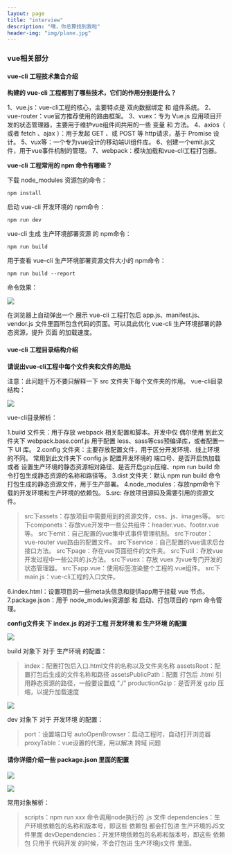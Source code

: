 ```yaml
---
layout: page
title: "interview"
description: "嘿，你总算找到我啦"
header-img: "img/plane.jpg"
---
```


### vue相关部分

#### vue-cli 工程技术集合介绍

**构建的 vue-cli 工程都到了哪些技术，它们的作用分别是什么？**

1、vue.js：vue-cli工程的核心，主要特点是 双向数据绑定 和 组件系统。
2、vue-router：vue官方推荐使用的路由框架。
3、vuex：专为 Vue.js 应用项目开发的状态管理器，主要用于维护vue组件间共用的一些 变量 和 方法。
4、axios（ 或者 fetch 、ajax ）：用于发起 GET 、或 POST 等 http请求，基于 Promise 设计。
5、vux等：一个专为vue设计的移动端UI组件库。
6、创建一个emit.js文件，用于vue事件机制的管理。
7、webpack：模块加载和vue-cli工程打包器。

**vue-cli 工程常用的 npm 命令有哪些？**

下载 node_modules 资源包的命令：

	npm install 

启动 vue-cli 开发环境的 npm命令：

	npm run dev 

vue-cli 生成 生产环境部署资源 的 npm命令：

	npm run build 

用于查看 vue-cli 生产环境部署资源文件大小的 npm命令：

	npm run build --report

命令效果：

![](../img/uploads/2018/92c53a69037ef75263feff7b2f9a083c_2706x690.jpg)

在浏览器上自动弹出一个 展示 vue-cli 工程打包后 app.js、manifest.js、vendor.js 文件里面所包含代码的页面。可以具此优化 vue-cli 生产环境部署的静态资源，提升 页面 的加载速度。

#### vue-cli 工程目录结构介绍

**请说出vue-cli工程中每个文件夹和文件的用处**

注意：此问题千万不要只解释一下 src 文件夹下每个文件夹的作用。
vue-cli目录结构：

![](../img/uploads/2018/c0fd5e5af47f1a4b995d8e05b677e976_620x1442.jpg)

vue-cli目录解析：

1.build 文件夹：用于存放 webpack 相关配置和脚本。开发中仅 偶尔使用 到此文件夹下 webpack.base.conf.js 用于配置 less、sass等css预编译库，或者配置一下 UI 库。
2.config 文件夹：主要存放配置文件，用于区分开发环境、线上环境的不同。 常用到此文件夹下 config.js 配置开发环境的 端口号、是否开启热加载 或者 设置生产环境的静态资源相对路径、是否开启gzip压缩、npm run build 命令打包生成静态资源的名称和路径等。
3.dist 文件夹：默认 npm run build 命令打包生成的静态资源文件，用于生产部署。
4.node_modules：存放npm命令下载的开发环境和生产环境的依赖包。
5.src: 存放项目源码及需要引用的资源文件。

> src下assets：存放项目中需要用到的资源文件，css、js、images等。
> src下componets：存放vue开发中一些公共组件：header.vue、footer.vue等。
> src下emit：自己配置的vue集中式事件管理机制。
> src下router：vue-router vue路由的配置文件。
> src下service：自己配置的vue请求后台接口方法。
> src下page：存在vue页面组件的文件夹。
> src下util：存放vue开发过程中一些公共的.js方法。
> src下vuex：存放 vuex 为vue专门开发的状态管理器。
> src下app.vue：使用标签<route-view></router-view>渲染整个工程的.vue组件。
> src下main.js：vue-cli工程的入口文件。

6.index.html：设置项目的一些meta头信息和提供app用于挂载 vue 节点。
7.package.json：用于 node_modules资源部 和 启动、打包项目的 npm 命令管理。


**config文件夹 下 index.js 的对于工程 开发环境 和 生产环境 的配置**


![](../img/uploads/2018/c8afea2b6ddbdf9474ab335daae7c4ca_1146x1002.jpeg)

build 对象下 对于 生产环境 的配置：

> index：配置打包后入口.html文件的名称以及文件夹名称
> assetsRoot：配置打包后生成的文件名称和路径
> assetsPublicPath：配置 打包后 .html 引用静态资源的路径，一般要设置成 "./"
> productionGzip：是否开发 gzip 压缩，以提升加载速度

![](../img/uploads/2018/e6e8c1e6b11ca62b133fa7c1ce655fe2_820x748.jpeg)

dev 对象下 对于 开发环境 的配置：

> port：设置端口号
> autoOpenBrowser：启动工程时，自动打开浏览器
> proxyTable：vue设置的代理，用以解决 跨域 问题


#### 请你详细介绍一些 package.json 里面的配置

![](../img/uploads/2018/fa617d2732304e14ddb6ccf5a7fd0430_842x988.jpeg)

![](../img/uploads/2018/8fcd8d9b28e404088095029303e60ef5_920x686.jpeg)

常用对象解析：

> scripts：npm run xxx 命令调用node执行的 .js 文件
> dependencies：生产环境依赖包的名称和版本号，即这些 依赖包 都会打包进 生产环境的JS文件里面
> devDependencies：开发环境依赖包的名称和版本号，即这些 依赖包 只用于 代码开发 的时候，不会打包进 生产环境js文件 里面。

